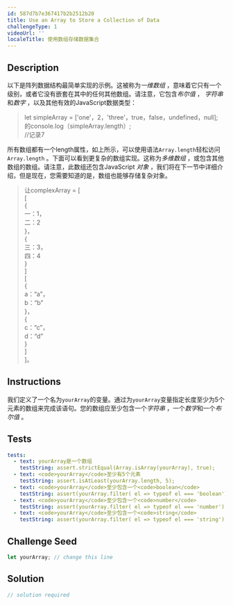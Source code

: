 ```yaml
---
id: 587d7b7e367417b2b2512b20
title: Use an Array to Store a Collection of Data
challengeType: 1
videoUrl: ''
localeTitle: 使用数组存储数据集合
---
```


## Description
<section id="description">以下是阵列数据结构最简单实现的示例。这被称为<dfn>一维数组</dfn> ，意味着它只有一个级别，或者它没有嵌套在其中的任何其他数组。请注意，它包含<dfn>布尔值</dfn> ， <dfn>字符串</dfn>和<dfn>数字</dfn> ，以及其他有效的JavaScript数据类型： <blockquote> let simpleArray = [&#39;one&#39;，2，&#39;three&#39;，true，false，undefined，null]; <br>的console.log（simpleArray.length）; <br> //记录7 </blockquote>所有数组都有一个length属性，如上所示，可以使用语法<code>Array.length</code>轻松访问<code>Array.length</code> 。下面可以看到更复杂的数组实现。这称为<dfn>多维数组</dfn> ，或包含其他数组的数组。请注意，此数组还包含JavaScript <dfn>对象</dfn> ，我们将在下一节中详细介绍，但是现在，您需要知道的是，数组也能够存储复杂对象。 <blockquote>让complexArray = [ <br> [ <br> { <br>一：1， <br>二：2 <br> }， <br> { <br>三：3， <br>四：4 <br> } <br> ] <br> [ <br> { <br> a：“a”， <br> b：“b” <br> }， <br> { <br> c：“c”， <br> d：“d” <br> } <br> ] <br> ]。 </blockquote></section>

## Instructions
<section id="instructions">我们定义了一个名为<code>yourArray</code>的变量。通过为<code>yourArray</code>变量指定长度至少为5个元素的数组来完成该语句。您的数组应至少包含一个<dfn>字符串</dfn> ，一个<dfn>数字</dfn>和一个<dfn>布尔值</dfn> 。 </section>

## Tests
<section id='tests'>

```yml
tests:
  - text: yourArray是一个数组
    testString: assert.strictEqual(Array.isArray(yourArray), true);
  - text: <code>yourArray</code>至少有5个元素
    testString: assert.isAtLeast(yourArray.length, 5);
  - text: <code>yourArray</code>至少包含一个<code>boolean</code>
    testString: assert(yourArray.filter( el => typeof el === 'boolean').length >= 1);
  - text: <code>yourArray</code>至少包含一个<code>number</code>
    testString: assert(yourArray.filter( el => typeof el === 'number').length >= 1);
  - text: <code>yourArray</code>至少包含一个<code>string</code>
    testString: assert(yourArray.filter( el => typeof el === 'string').length >= 1);

```

</section>

## Challenge Seed
<section id='challengeSeed'>

<div id='js-seed'>

```js
let yourArray; // change this line

```

</div>



</section>

## Solution
<section id='solution'>

```js
// solution required
```
</section>
